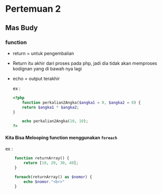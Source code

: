 # Pertemuan 2
## Mas Budy

### function
- return = untuk pengembalian
- Return itu akhir dari proses pada php, jadi dia tidak akan memproses kodignan yang di bawah nya lagi
- echo = output terakhir

    ex : 
    ```php
    <?php 
        function perkalian2Angka($angka1 = 0, $angka2 = 0) {
        return $angka1 * $angka2;
    }

        echo perkalian2Angka(10, 10);
    ?>

    ```

#### Kita Bisa Melooping function menggunakan `foreach` 

ex : 
```php
    function returnArray() {
        return [10, 20, 30, 40];
    }

    foreach(returnArray() as $nomor) {
        echo $nomor."<br>"
    }

```
















